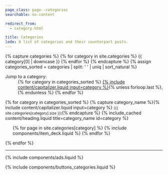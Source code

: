 ```yaml
---
page_class: page--categories
searchable: no-content

redirect_from:
  - category.html

title: Categories
lede: A list of categories and their counterpart posts.
---
```


{% capture categories %}
    {% for category in site.categories %}
        {{ category[0] | downcase }}
    {% endfor %}
{% endcapture %}
{% assign categories_sorted = categories | split: ' ' | uniq | sort_natural %}
<dl role="navigation">
    <dt>Jump to a category:</dt>
    <dd>
        {% for category in categories_sorted %}
            <a href="#{{ category }}" title="Jump to all posts categorised under {% include content/capitalizer.liquid input=category %}">{% include content/capitalizer.liquid input=category %}</a>{% unless forloop.last %}, {% endunless %}
        {% endfor %}
    </dd>
</dl>
{% for category in categories_sorted %}
    {% capture category_name %}{% include content/capitalizer.liquid input=category %} <small>({{ site.categories[category].size }})</small>{% endcapture %}
    {% include_cached content/heading.liquid title=category_name id=category %}
    <div class="h-feed" id="categories">
        <ol class="deck" role="list">
            {% for page in site.categories[category] %}
                {% include components/item_deck.liquid %}
            {% endfor %}
        </ol>
    </div>
{% endfor %}

--------

{% include components/ads.liquid %}

{% include components/buttons_categories.liquid %}
